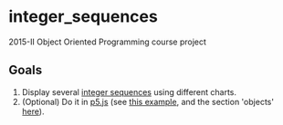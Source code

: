 # integer_sequences

2015-II Object Oriented Programming course project

## Goals

1. Display several [integer sequences](https://en.wikipedia.org/wiki/Integer_sequence) using different charts.
2. (Optional) Do it in [p5.js](http://p5js.org/) (see [this example](https://github.com/objetos/objects/blob/gh-pages/sketches/objects.js), and the section 'objects' [here](http://p5js.org/examples/)).